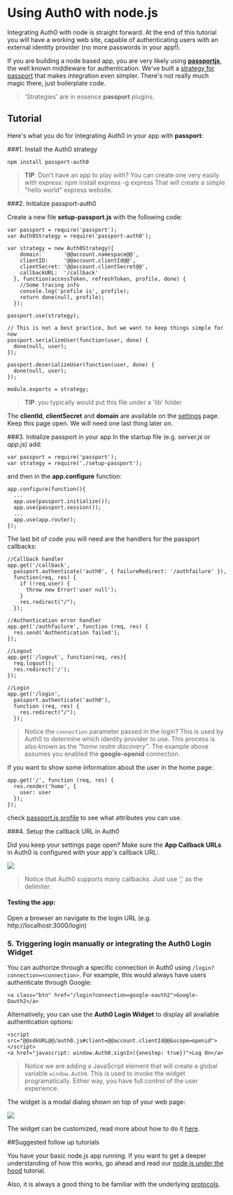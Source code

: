# Using Auth0 with node.js

Integrating Auth0 with node is straight forward. At the end of this tutorial you will have a working web site, capable of authenticating users with an external identity provider (no more passwords in your app!).

If you are building a node based app, you are very likely using [__passportjs__](http://passportjs.org/), the well known middleware for authentication. We've built a [strategy for passport](https://github.com/qraftlabs/passport-auth0) that makes integration even simpler. There's not really much magic there, just boilerplate code.

> 'Strategies' are in essence __passport__ plugins. 

## Tutorial 

Here's what you do for integrating Auth0 in your app with __passport__:

###1. Install the Auth0 strategy

    npm install passport-auth0

> __TIP__: Don't have an app to play with? You can create one very easily with express:
>   npm install express -g
>   express 
> That will create a simple "hello world" express website.

###2. Initialize passport-auth0

Create a new file __setup-passport.js__ with the following code:

    var passport = require('passport');
    var Auth0Strategy = require('passport-auth0');

    var strategy = new Auth0Strategy({  
        domain:       '@@account.namespace@@',
        clientID:     '@@account.clientId@@',
        clientSecret: '@@account.clientSecret@@',
        callbackURL:  '/callback'
      }, function(accessToken, refreshToken, profile, done) {
        //Some tracing info
        console.log('profile is', profile);
        return done(null, profile);
      });

    passport.use(strategy);

    // This is not a best practice, but we want to keep things simple for now
    passport.serializeUser(function(user, done) {
      done(null, user); 
    });

    passport.deserializeUser(function(user, done) {
      done(null, user);
    });

    module.exports = strategy; 

> __TIP__: you typically would put this file under a 'lib' folder

The __clientId__, __clientSecret__ and __domain__ are available on the [settings](@@uiURL@@/#/settings) page. Keep this page open. We will need one last thing later on.

###3. Initialize passport in your app
In the startup file (e.g. _server.js_ or _app.js_) add:

    var passport = require('passport');
    var strategy = require('./setup-passport');

and then in the __app.configure__ function:

    app.configure(function(){
      ...
      app.use(passport.initialize());
      app.use(passport.session());
      ...
      app.use(app.router);
    });

The last bit of code you will need are the handlers for the passport callbacks:

    //Callback handler
    app.get('/callback', 
      passport.authenticate('auth0', { failureRedirect: '/authfailure' }), 
      function(req, res) {
        if (!req.user) {
          throw new Error('user null');
        }
        res.redirect("/");
      });

    //Authentication error handler
    app.get('/authfailure', function (req, res) {
      res.send('Authentication failed');
    });

    //Logout
    app.get('/logout', function(req, res){
      req.logout();
      res.redirect('/');
    });

    //Login
    app.get('/login', 
      passport.authenticate('auth0'), 
      function (req, res) {
        res.redirect("/");
      });

> Notice the `connection` parameter passed in the login? This is used by Auth0 to determine which identity provider to use. This process is also known as the _"home realm discovery"_. The example above assumes you enabled the __google-openid__ connection.  

If you want to show some information about the user in the home page:

    app.get('/', function (req, res) {
      res.render('home', {
        user: user
      });
    });

check [passport.js profile](http://passportjs.org/guide/profile/) to see what attributes you can use. 

###4. Setup the callback URL in Auth0

Did you keep your settings page open? Make sure the __App Callback URLs__ in Auth0 is configured with your app's callback URL:

![](img/settings-callback.png)

> Notice that Auth0 supports many callbacks. Just use ',' as the delimiter.

#### Testing the app:

Open a browser an navigate to the login URL (e.g. http://localhost:3000/login)

### 5. Triggering login manually or integrating the Auth0 Login Widget

You can authorize through a specific connection in Auth0 using `/login?connection=<connection>`. For example, this would always have users authenticate through Google:

    <a class="btn" href="/login?connection=google-oauth2">Google-Oauth2</a>

Alternatively, you can use the __Auth0 Login Widget__ to display all available authentication options:

```
<script src="@@sdkURL@@/auth0.js#client=@@account.clientId@@&scope=openid"></script>
<a href="javascript: window.Auth0.signIn({onestep: true})">Log On</a>
```

> Notice we are adding a JavaScript element that will create a global variable `window.Auth0`. This is used to invoke the widget programatically. Either way, you have full control of the user experience.

The widget is a modal dialog shown on top of your web page:

![](img/signin.png)

The widget can be customized, read more about how to do it [here](login-widget).

##Suggested follow up tutorials

You have your basic node.js app running. If you want to get a deeper understanding of how this works, go ahead and read our [node.js under the hood](node-underthehood) tutorial.

Also, it is always a good thing to be familiar with the underlying [protocols](protocols).
